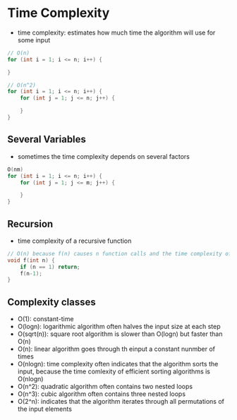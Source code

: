 # Time Complexity

- time complexity: estimates how much time the algorithm will use for some input

```C++
// O(n)
for (int i = 1; i <= n; i++) {

}

// O(n^2)
for (int i = 1; i <= n; i++) {
    for (int j = 1; j <= n; j++) {

    }
}
```

## Several Variables

- sometimes the time complexity depends on several factors

```C++
O(nm)
for (int i = 1; i <= n; i++) {
    for (int j = 1; j <= m; j++) {

    }
}
```

## Recursion

- time complexity of a recursive function

```C++
// O(n) because f(n) causes n function calls and the time complexity of each call is O(1)
void f(int n) {
    if (n == 1) return;
    f(n-1);
}
```

## Complexity classes

- O(1): constant-time
- O(logn): logarithmic algorithm often halves the input size at each step
- O(sqrt(n)): square root algorithm is slower than O(logn) but faster than O(n)
- O(n): linear algorithm goes through th einput a constant nunmber of times
- O(nlogn): time complexity often indicates that the algorithm sorts the input, because the time comlexity of efficient sorting algorithms is O(nlogn)
- O(n^2): quadratic algorithm often contains two nested loops
- O(n^3): cubic algorithm often contains three nested loops
- O(2^n): indicates that the algorithm iterates through all permutations of the input elements
